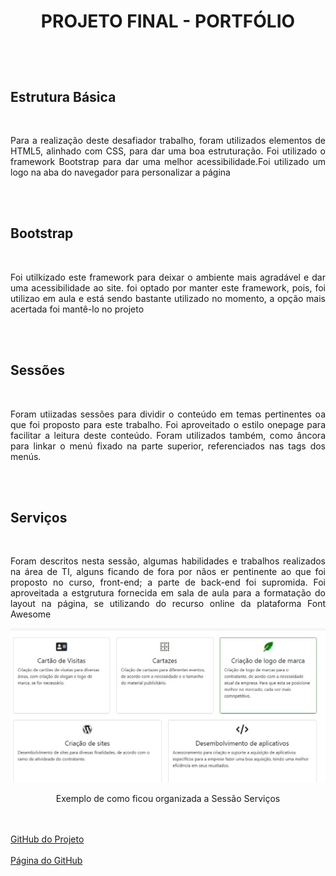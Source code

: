 # **<p align="center" >PROJETO FINAL - PORTFÓLIO</p>**  <br>

## Estrutura Básica
<br>
<p align="justify">Para a realização deste desafiador trabalho, foram utilizados elementos de HTML5, alinhado com CSS, para dar uma boa estruturação. Foi utilizado o framework Bootstrap para dar uma melhor acessibilidade.Foi utilizado um logo na aba do navegador para personalizar a página</p>
<br><br>

## Bootstrap
<br>
<p align="justify">Foi utilkizado este framework para deixar o ambiente mais agradável e dar uma acessibilidade ao site. foi optado por manter este framework, pois, foi utilizao em aula e está sendo bastante utilizado no momento, a opção mais acertada foi mantê-lo no projeto</p>
<br><br>

## Sessões
<br>
<p align="justify">Foram utiizadas sessões para dividir o conteúdo em temas pertinentes oa que foi proposto para este trabalho. Foi aproveitado o estilo onepage para facilitar a leitura deste conteúdo. Foram utilizados também, como âncora para linkar o menú fixado na parte superior, referenciados nas tags dos menús.</p>
<br><br>

## Serviços
<br>
<p align="justify">Foram descritos nesta sessão, algumas habilidades e trabalhos realizados na área de TI, alguns ficando de fora por nãos er pentinente ao que foi proposto no curso, front-end; a parte de back-end foi supromida. Foi aproveitada a estgrutura fornecida em sala de aula para a formatação do layout na página, se utilizando do recurso online da plataforma Font Awesome</p>

<img src="https://github.com/Paulo-de-Carvalho/dev-front-end/blob/main/img/serv.JPG">
<p align="center"> Exemplo de como ficou organizada a Sessão Serviços </p>

<br><br>
<a href="https://github.com/Paulo-de-Carvalho/dev-front-end/"  target="_blank" >GitHub do Projeto</a>
<br><br>
<a href="https://paulo-de-carvalho.github.io/dev-front-end" target="_blank">Página do GitHub</a>
